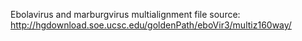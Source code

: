 Ebolavirus and marburgvirus multialignment file source: 
http://hgdownload.soe.ucsc.edu/goldenPath/eboVir3/multiz160way/
